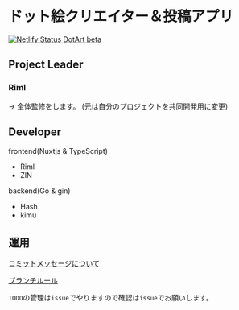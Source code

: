 # ドット絵クリエイター＆投稿アプリ

[![Netlify Status](https://api.netlify.com/api/v1/badges/c1e128fc-c565-4b91-a199-7504b4cdca4a/deploy-status)](https://app.netlify.com/sites/peaceful-agnesi-a26f39/deploys)
[DotArt beta](https://dotart.riml.work)

## Project Leader

### Riml

-> 全体監修をします。
(元は自分のプロジェクトを共同開発用に変更)

## Developer

frontend(Nuxtjs & TypeScript)

- Riml
- ZIN

backend(Go & gin)

- Hash
- kimu

## 運用

[コミットメッセージについて](https://github.com/RimlTempest/dotart/wiki/%E3%82%B3%E3%83%9F%E3%83%83%E3%83%88%E3%83%A1%E3%83%83%E3%82%BB%E3%83%BC%E3%82%B8%E3%83%AB%E3%83%BC%E3%83%AB)

[ブランチルール](https://github.com/RimlTempest/dotart/wiki/Git%E3%83%96%E3%83%A9%E3%83%B3%E3%83%81%E3%81%AB%E3%81%A4%E3%81%84%E3%81%A6)

`TODO`の管理は`issue`でやりますので確認は`issue`でお願いします。

